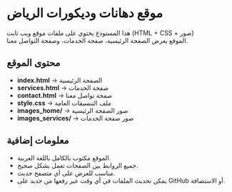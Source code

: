 # موقع دهانات وديكورات الرياض

هذا المستودع يحتوي على ملفات موقع ويب ثابت (HTML + CSS + صور)  
الموقع يعرض الصفحة الرئيسية، صفحة الخدمات، وصفحة التواصل معنا.

## محتوى الموقع

- **index.html** → الصفحة الرئيسية
- **services.html** → صفحة الخدمات
- **contact.html** → صفحة تواصل معنا
- **style.css** → ملف التنسيقات العامة
- **images_home/** → صور الصفحة الرئيسية
- **images_services/** → صور صفحة الخدمات

## معلومات إضافية

- الموقع مكتوب بالكامل باللغة العربية.
- جميع الروابط بين الصفحات تعمل بشكل صحيح.
- مناسب للعرض على أي متصفح حديث.
- يمكن تحديث الملفات في أي وقت عبر رفعها من جديد على GitHub أو الاستضافة.
